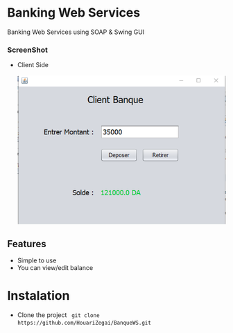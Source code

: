 # Banking Web Services
Banking Web Services using SOAP & Swing GUI
### ScreenShot
<ul>
  <li>
    Client Side <br /><br />
    <img src="https://github.com/HouariZegai/BanqueWS/blob/master/screenshot/client.PNG" alt="image client side" />
  </li>
</ul>

## Features
* Simple to use 
* You can view/edit balance

# Instalation
* Clone the project ` git clone https://github.com/HouariZegai/BanqueWS.git`
